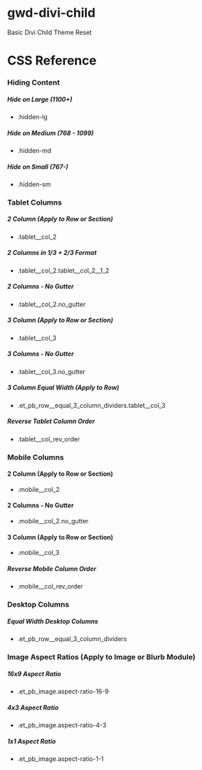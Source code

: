 # gwd-divi-child
 Basic Divi Child Theme Reset


# CSS Reference

### Hiding Content

##### Hide on Large (1100+)
* .hidden-lg

##### Hide on Medium (768 - 1099)
* .hidden-md

##### Hide on Small (767-)
* .hidden-sm


### Tablet Columns

##### 2 Column (Apply to Row or Section)
* .tablet__col_2

##### 2 Columns in 1/3 + 2/3 Format
* .tablet__col_2.tablet__col_2__1_2

##### 2 Columns - No Gutter
* .tablet__col_2.no_gutter

##### 3 Column (Apply to Row or Section)
* .tablet__col_3

##### 3 Columns - No Gutter
* .tablet__col_3.no_gutter

##### 3 Column Equal Width (Apply to Row)
* .et_pb_row__equal_3_column_dividers.tablet__col_3

##### Reverse Tablet Column Order
* .tablet__col_rev_order


### Mobile Columns

#### 2 Column (Apply to Row or Section)
* .mobile__col_2

#### 2 Columns - No Gutter
* .mobile__col_2.no_gutter

#### 3 Column (Apply to Row or Section)
* .mobile__col_3

##### Reverse Mobile Column Order
* .mobile__col_rev_order


### Desktop Columns

##### Equal Width Desktop Columns
* .et_pb_row__equal_3_column_dividers


### Image Aspect Ratios (Apply to Image or Blurb Module)

##### 16x9 Aspect Ratio
* .et_pb_image.aspect-ratio-16-9

##### 4x3 Aspect Ratio
* .et_pb_image.aspect-ratio-4-3

##### 1x1 Aspect Ratio
* .et_pb_image.aspect-ratio-1-1